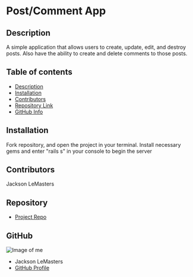 # **Post/Comment App**
## Description 
A simple application that allows users to create, update, edit, and destroy posts. Also have the ability to create and delete comments to those posts.
## Table of contents
- [Description](#Description)
- [Installation](#Installation)
- [Contributors](#Contributors)
- [Repository Link](#Repository)
- [GitHub Info](#GitHub) 
## Installation
Fork repository, and open the project in your terminal. Install necessary gems and enter "rails s" in your console to begin the server
## Contributors
Jackson LeMasters
## Repository
- [Project Repo](github.com/tf-jlemasters/turbo-ror)
## GitHub
![Image of me](https://avatars.githubusercontent.com/u/82251556?v=4)
- Jackson LeMasters
- [GitHub Profile](https://github.com/tf-jlemasters)
